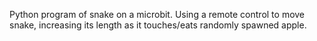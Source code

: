 Python program of snake on a microbit. Using a remote control to move snake, increasing its length as it touches/eats randomly spawned apple.
